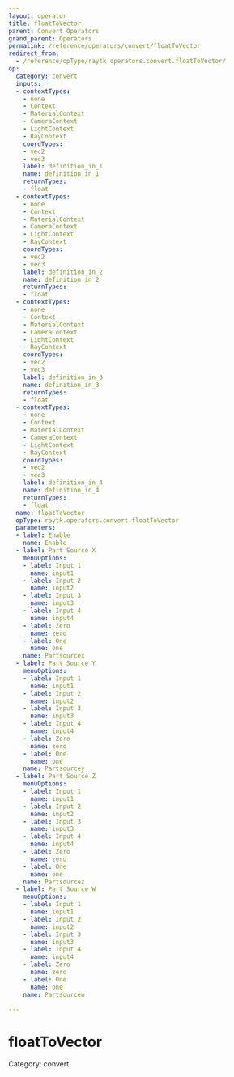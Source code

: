 ```yaml
---
layout: operator
title: floatToVector
parent: Convert Operators
grand_parent: Operators
permalink: /reference/operators/convert/floatToVector
redirect_from:
  - /reference/opType/raytk.operators.convert.floatToVector/
op:
  category: convert
  inputs:
  - contextTypes:
    - none
    - Context
    - MaterialContext
    - CameraContext
    - LightContext
    - RayContext
    coordTypes:
    - vec2
    - vec3
    label: definition_in_1
    name: definition_in_1
    returnTypes:
    - float
  - contextTypes:
    - none
    - Context
    - MaterialContext
    - CameraContext
    - LightContext
    - RayContext
    coordTypes:
    - vec2
    - vec3
    label: definition_in_2
    name: definition_in_2
    returnTypes:
    - float
  - contextTypes:
    - none
    - Context
    - MaterialContext
    - CameraContext
    - LightContext
    - RayContext
    coordTypes:
    - vec2
    - vec3
    label: definition_in_3
    name: definition_in_3
    returnTypes:
    - float
  - contextTypes:
    - none
    - Context
    - MaterialContext
    - CameraContext
    - LightContext
    - RayContext
    coordTypes:
    - vec2
    - vec3
    label: definition_in_4
    name: definition_in_4
    returnTypes:
    - float
  name: floatToVector
  opType: raytk.operators.convert.floatToVector
  parameters:
  - label: Enable
    name: Enable
  - label: Part Source X
    menuOptions:
    - label: Input 1
      name: input1
    - label: Input 2
      name: input2
    - label: Input 3
      name: input3
    - label: Input 4
      name: input4
    - label: Zero
      name: zero
    - label: One
      name: one
    name: Partsourcex
  - label: Part Source Y
    menuOptions:
    - label: Input 1
      name: input1
    - label: Input 2
      name: input2
    - label: Input 3
      name: input3
    - label: Input 4
      name: input4
    - label: Zero
      name: zero
    - label: One
      name: one
    name: Partsourcey
  - label: Part Source Z
    menuOptions:
    - label: Input 1
      name: input1
    - label: Input 2
      name: input2
    - label: Input 3
      name: input3
    - label: Input 4
      name: input4
    - label: Zero
      name: zero
    - label: One
      name: one
    name: Partsourcez
  - label: Part Source W
    menuOptions:
    - label: Input 1
      name: input1
    - label: Input 2
      name: input2
    - label: Input 3
      name: input3
    - label: Input 4
      name: input4
    - label: Zero
      name: zero
    - label: One
      name: one
    name: Partsourcew

---
```


# floatToVector

Category: convert

